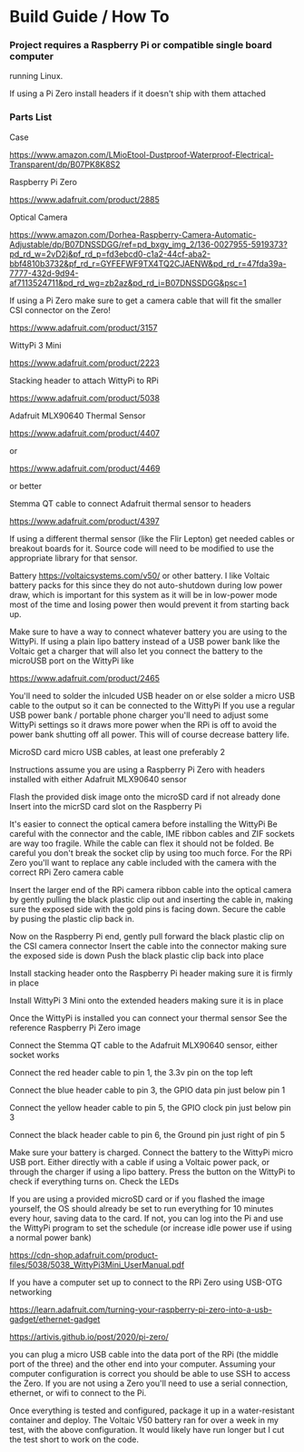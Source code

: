 # Build Guide / How To

### Project requires a Raspberry Pi or compatible single board computer
running Linux.

If using a Pi Zero install headers if it doesn't ship with them attached

### Parts List

Case

https://www.amazon.com/LMioEtool-Dustproof-Waterproof-Electrical-Transparent/dp/B07PK8K8S2

Raspberry Pi Zero

https://www.adafruit.com/product/2885

Optical Camera

https://www.amazon.com/Dorhea-Raspberry-Camera-Automatic-Adjustable/dp/B07DNSSDGG/ref=pd_bxgy_img_2/136-0027955-5919373?pd_rd_w=2vD2j&pf_rd_p=fd3ebcd0-c1a2-44cf-aba2-bbf4810b3732&pf_rd_r=GYFEFWF9TX4TQ2CJAENW&pd_rd_r=47fda39a-7777-432d-9d94-af7113524711&pd_rd_wg=zb2az&pd_rd_i=B07DNSSDGG&psc=1

If using a Pi Zero make sure to get a camera cable that will fit the smaller
CSI connector on the Zero!

https://www.adafruit.com/product/3157

WittyPi 3 Mini

https://www.adafruit.com/product/2223

Stacking header to attach WittyPi to RPi 

https://www.adafruit.com/product/5038

Adafruit MLX90640 Thermal Sensor

https://www.adafruit.com/product/4407

or

https://www.adafruit.com/product/4469

or better

Stemma QT cable to connect Adafruit thermal sensor to headers

https://www.adafruit.com/product/4397

If using a different thermal sensor (like the Flir Lepton) get needed
cables or breakout boards for it. Source code will need to be modified
to use the appropriate library for that sensor.

Battery
https://voltaicsystems.com/v50/ or other battery. I like Voltaic battery
packs for this since they do not auto-shutdown during low power draw, 
which is important for this system as it will be in low-power mode most 
of the time and losing power then would prevent it from starting back up. 

Make sure to have a way to connect whatever battery you are using to the 
WittyPi. If using a plain lipo battery instead of a USB power bank like 
the Voltaic get a charger that will also let you connect the battery to 
the microUSB port on the WittyPi like 

https://www.adafruit.com/product/2465

You'll need to solder the inlcuded USB header on or else solder a micro USB cable
to the output so it can be connected to the WittyPi
If you use a regular USB power bank / portable phone charger you'll need
to adjust some WittyPi settings so it draws more power when the RPi is off to
avoid the power bank shutting off all power. This will of course decrease
battery life. 

MicroSD card
micro USB cables, at least one preferably 2

Instructions assume you are using a Raspberry Pi Zero with headers installed
with either Adafruit MLX90640 sensor

Flash the provided disk image onto the microSD card if not already done
Insert into the micrSD card slot on the Raspberry Pi

It's easier to connect the optical camera before installing the WittyPi
Be careful with the connector and the cable, IME ribbon cables and ZIF
sockets are way too fragile. While the cable can flex it should not be folded. Be careful
you don't break the socket clip by using too much force.
For the RPi Zero you'll want to replace any cable
included with the camera with the correct RPi Zero camera cable

Insert the larger end of the RPi camera ribbon cable into the optical camera by gently
pulling the black plastic clip out and inserting the cable in, making sure
the exposed side with the gold pins is facing down. Secure the cable by
pusing the plastic clip back in.

Now on the Raspberry Pi end, gently pull forward the black plastic clip on the CSI camera connector
Insert the cable into the connector making sure the exposed side is down
Push the black plastic clip back into place

Install stacking header onto the Raspberry Pi header making sure it is
firmly in place

Install WittyPi 3 Mini onto the extended headers making sure it is in place

Once the WittyPi is installed you can connect your thermal sensor
See the reference Raspberry Pi Zero image

Connect the Stemma QT cable to the Adafruit MLX90640 sensor, either socket works

Connect the red header cable to pin 1, the 3.3v pin on the top left

Connect the blue header cable to pin 3, the GPIO data pin just below pin 1

Connect the yellow header cable to pin 5, the GPIO clock pin just below pin 3

Connect the black header cable to pin 6, the Ground pin just right of pin 5

Make sure your battery is charged.
Connect the battery to the WittyPi micro USB port. Either directly with a 
cable if using a Voltaic power pack, or through the charger if using a lipo battery.
Press the button on the WittyPi to check if everything turns on. Check the LEDs

If you are using a provided microSD card or if you flashed the image yourself, 
the OS should already be set to run everything for 10 minutes every hour, saving data to the card.
If not, you can log into the Pi and use the WittyPi program to set the schedule (or increase idle power use if using a normal power bank)

https://cdn-shop.adafruit.com/product-files/5038/5038_WittyPi3Mini_UserManual.pdf

If you have a computer set up to connect to the RPi Zero using USB-OTG networking

https://learn.adafruit.com/turning-your-raspberry-pi-zero-into-a-usb-gadget/ethernet-gadget

https://artivis.github.io/post/2020/pi-zero/

you can plug a micro USB cable into the data port of the RPi (the middle port of the three)
and the other end into your computer. Assuming your computer configuration is correct you
should be able to use SSH to access the Zero. If you are not using a Zero
you'll need to use a serial connection, ethernet, or wifi to connect to the Pi.

Once everything is tested and configured, package it up in a water-resistant container and deploy. 
The Voltaic V50 battery ran for over a week in my test, with the above configuration.
It would likely have run longer but I cut the test short to work on the code.
